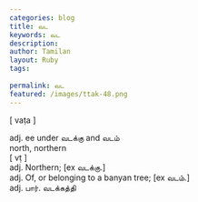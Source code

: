 ```yaml
---
categories: blog
title: வட
keywords: வட
description: 
author: Tamilan
layout: Ruby
tags: 
 
permalink: வட
featured: /images/ttak-48.png
---
```

  
[ vaṭa ]  
  
adj. ee under வடக்கு and வடம்  
north, northern  
[ vṭ ]  
adj. Northern; [ex வடக்கு.]  
adj. Of, or belonging to a banyan tree; [ex வடம்.]  
adj. பார். வடக்கத்தி